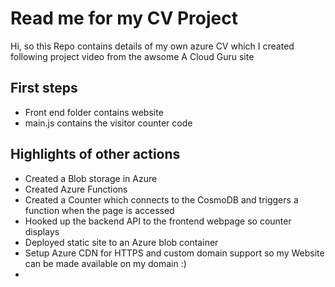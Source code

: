 # Read me for my CV Project

Hi, so this Repo contains details of my own azure CV which I created following project video from the awsome  A Cloud Guru site

## First steps

- Front end folder contains website
- main.js contains the visitor counter code

## Highlights of other actions

- Created a Blob storage in Azure
- Created Azure Functions 
- Created a Counter which connects to the CosmoDB and triggers a function when the page is accessed
- Hooked up the backend API to the frontend webpage so counter displays
- Deployed static site to an Azure blob container
- Setup Azure CDN for HTTPS and custom domain support so my Website can be made available on my domain :)
- 
